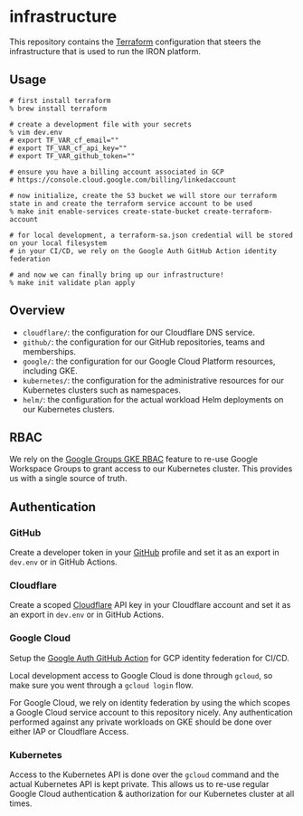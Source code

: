 # infrastructure

This repository contains the [Terraform](https://www.terraform.io/) configuration that steers the infrastructure that is used to run the IRON platform.

## Usage

```shell
# first install terraform
% brew install terraform

# create a development file with your secrets
% vim dev.env
# export TF_VAR_cf_email=""
# export TF_VAR_cf_api_key=""
# export TF_VAR_github_token=""

# ensure you have a billing account associated in GCP
# https://console.cloud.google.com/billing/linkedaccount

# now initialize, create the S3 bucket we will store our terraform state in and create the terraform service account to be used
% make init enable-services create-state-bucket create-terraform-account

# for local development, a terraform-sa.json credential will be stored on your local filesystem
# in your CI/CD, we rely on the Google Auth GitHub Action identity federation

# and now we can finally bring up our infrastructure!
% make init validate plan apply
```

## Overview

- `cloudflare/`: the configuration for our Cloudflare DNS service.
- `github/`: the configuration for our GitHub repositories, teams and memberships.
- `google/`: the configuration for our Google Cloud Platform resources, including GKE.
- `kubernetes/`: the configuration for the administrative resources for our Kubernetes clusters such as namespaces.
- `helm/`: the configuration for the actual workload Helm deployments on our Kubernetes clusters.

## RBAC

We rely on the [Google Groups GKE RBAC](https://cloud.google.com/kubernetes-engine/docs/how-to/role-based-access-control) feature to re-use Google Workspace Groups to grant access to our Kubernetes cluster. This provides us with a single source of truth.

## Authentication

### GitHub

Create a developer token in your [GitHub](https://github.com/) profile and set it as an export in `dev.env` or in GitHub Actions.

### Cloudflare

Create a scoped [Cloudflare](https://cloudflare.com/) API key in your Cloudflare account and set it as an export in `dev.env`  or in GitHub Actions.

### Google Cloud

Setup the [Google Auth GitHub Action](https://github.com/google-github-actions/auth#setup) for GCP identity federation for CI/CD.

Local development access to Google Cloud is done through `gcloud`, so make sure you went through a `gcloud login` flow.

For Google Cloud, we rely on identity federation by using the  which scopes a Google Cloud service account to this repository nicely.
Any authentication performed against any private workloads on GKE should be done over either IAP or Cloudflare Access.

### Kubernetes

Access to the Kubernetes API is done over the `gcloud` command and the actual Kubernetes API is kept private.
This allows us to re-use regular Google Cloud authentication & authorization for our Kubernetes cluster at all times.
